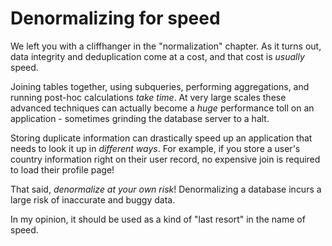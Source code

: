 # Denormalizing for speed

We left you with a cliffhanger in the "normalization" chapter. As it turns out, data integrity and deduplication come at a cost, and that cost is _usually_ speed.

Joining tables together, using subqueries, performing aggregations, and running post-hoc calculations _take time_. At very large scales these advanced techniques can actually become a _huge_ performance toll on an application - sometimes grinding the database server to a halt.

Storing duplicate information can drastically speed up an application that needs to look it up in _different ways_. For example, if you store a user's country information right on their user record, no expensive join is required to load their profile page!

That said, _denormalize at your own risk_! Denormalizing a database incurs a large risk of inaccurate and buggy data.

In my opinion, it should be used as a kind of "last resort" in the name of speed.

